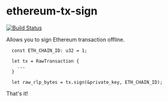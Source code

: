 # ethereum-tx-sign

[![Build Status](https://travis-ci.com/synlestidae/ethereum-tx-sign.svg?branch=master)](https://travis-ci.com/synlestidae/ethereum-tx-sign)

Allows you to sign Ethereum transaction offline.

```
  const ETH_CHAIN_ID: u32 = 1;

  let tx = RawTransaction {
    ...
  }

  let raw_rlp_bytes = tx.sign(&private_key, ETH_CHAIN_ID);

```

That's it!
